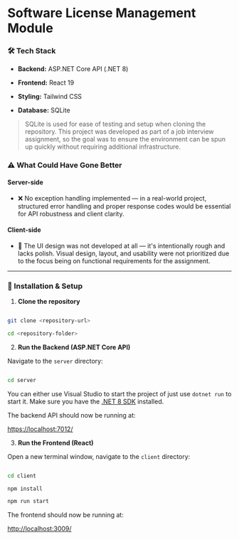 # Software License Management Module



### 🛠️ Tech Stack

  

-  **Backend:** ASP.NET Core API (.NET 8)

-  **Frontend:** React 19

-  **Styling:** Tailwind CSS

-  **Database:** SQLite

  

> SQLite is used for ease of testing and setup when cloning the repository. This project was developed as part of a job interview assignment, so the goal was to ensure the environment can be spun up quickly without requiring additional infrastructure.

  
### ⚠️ What Could Have Gone Better

  

#### **Server-side**
- ❌ No exception handling implemented — in a real-world project, structured error handling and proper response codes would be essential for API robustness and client clarity.

  

#### **Client-side**
- 🎨 The UI design was not developed at all — it's intentionally rough and lacks polish. Visual design, layout, and usability were not prioritized due to the focus being on functional requirements for the assignment.



---

  

### 🚀 Installation & Setup

  

1.  **Clone the repository**

```bash

git clone <repository-url>

cd <repository-folder>

```

  

2.  **Run the Backend (ASP.NET Core API)**

Navigate to the `server` directory:

```bash

cd server

```

You can either use Visual Studio to start the project of just use `dotnet run` to start it. Make sure you have the [.NET 8 SDK](https://dotnet.microsoft.com/en-us/download/dotnet/8.0) installed.
  

The backend API should now be running at:

[https://localhost:7012/](https://localhost:7012/)

  

3.  **Run the Frontend (React)**

Open a new terminal window, navigate to the `client` directory:

```bash

cd client

npm install

npm run start

```

  

The frontend should now be running at:

[http://localhost:3009/](http://localhost:3009/)